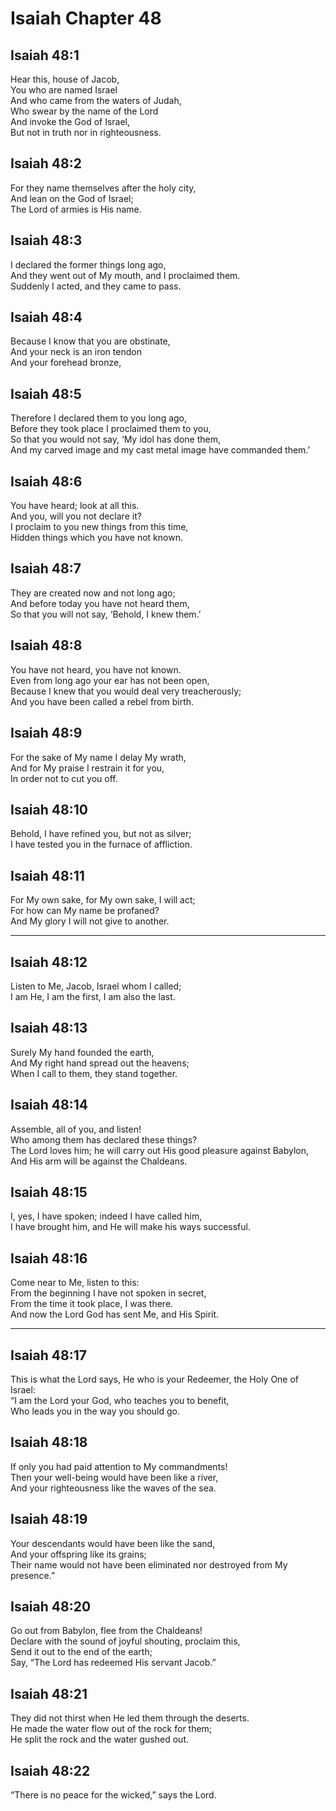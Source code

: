 # Isaiah Chapter 48

## Isaiah 48:1  
Hear this, house of Jacob,  
You who are named Israel  
And who came from the waters of Judah,  
Who swear by the name of the Lord  
And invoke the God of Israel,  
But not in truth nor in righteousness.

## Isaiah 48:2  
For they name themselves after the holy city,  
And lean on the God of Israel;  
The Lord of armies is His name.

## Isaiah 48:3  
I declared the former things long ago,  
And they went out of My mouth, and I proclaimed them.  
Suddenly I acted, and they came to pass.

## Isaiah 48:4  
Because I know that you are obstinate,  
And your neck is an iron tendon  
And your forehead bronze,

## Isaiah 48:5  
Therefore I declared them to you long ago,  
Before they took place I proclaimed them to you,  
So that you would not say, ‘My idol has done them,  
And my carved image and my cast metal image have commanded them.’

## Isaiah 48:6  
You have heard; look at all this.  
And you, will you not declare it?  
I proclaim to you new things from this time,  
Hidden things which you have not known.

## Isaiah 48:7  
They are created now and not long ago;  
And before today you have not heard them,  
So that you will not say, ‘Behold, I knew them.’

## Isaiah 48:8  
You have not heard, you have not known.  
Even from long ago your ear has not been open,  
Because I knew that you would deal very treacherously;  
And you have been called a rebel from birth.

## Isaiah 48:9  
For the sake of My name I delay My wrath,  
And for My praise I restrain it for you,  
In order not to cut you off.

## Isaiah 48:10  
Behold, I have refined you, but not as silver;  
I have tested you in the furnace of affliction.

## Isaiah 48:11  
For My own sake, for My own sake, I will act;  
For how can My name be profaned?  
And My glory I will not give to another.

---

## Isaiah 48:12  
Listen to Me, Jacob, Israel whom I called;  
I am He, I am the first, I am also the last.

## Isaiah 48:13  
Surely My hand founded the earth,  
And My right hand spread out the heavens;  
When I call to them, they stand together.

## Isaiah 48:14  
Assemble, all of you, and listen!  
Who among them has declared these things?  
The Lord loves him; he will carry out His good pleasure against Babylon,  
And His arm will be against the Chaldeans.

## Isaiah 48:15  
I, yes, I have spoken; indeed I have called him,  
I have brought him, and He will make his ways successful.

## Isaiah 48:16  
Come near to Me, listen to this:  
From the beginning I have not spoken in secret,  
From the time it took place, I was there.  
And now the Lord God has sent Me, and His Spirit.

---

## Isaiah 48:17  
This is what the Lord says, He who is your Redeemer, the Holy One of Israel:  
“I am the Lord your God, who teaches you to benefit,  
Who leads you in the way you should go.

## Isaiah 48:18  
If only you had paid attention to My commandments!  
Then your well-being would have been like a river,  
And your righteousness like the waves of the sea.

## Isaiah 48:19  
Your descendants would have been like the sand,  
And your offspring like its grains;  
Their name would not have been eliminated nor destroyed from My presence.”

## Isaiah 48:20  
Go out from Babylon, flee from the Chaldeans!  
Declare with the sound of joyful shouting, proclaim this,  
Send it out to the end of the earth;  
Say, “The Lord has redeemed His servant Jacob.”

## Isaiah 48:21  
They did not thirst when He led them through the deserts.  
He made the water flow out of the rock for them;  
He split the rock and the water gushed out.

## Isaiah 48:22  
“There is no peace for the wicked,” says the Lord.
